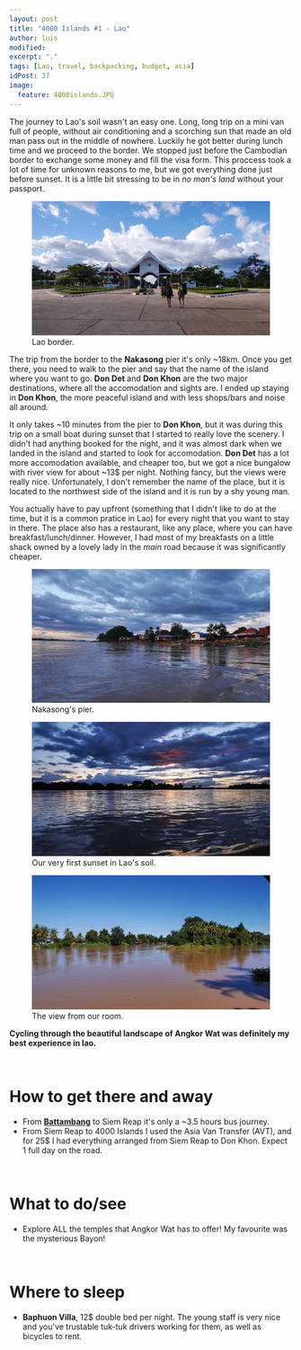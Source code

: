 ```yaml
---
layout: post
title: "4000 Islands #1 - Lao"
author: luis
modified:
excerpt: "."
tags: [Lao, travel, backpacking, budget, asia]
idPost: 37
image:
  feature: 4000islands.JPG
---
```


The journey to Lao's soil wasn't an easy one. Long, long trip on a mini van full of people, without air conditioning and a scorching sun that made an old man pass out in the middle of nowhere. Luckily he got better during lunch time and we proceed to the border. We stopped just before the Cambodian border to exchange some money and fill the visa form. This proccess took a lot of time for unknown reasons to me, but we got everything done just before sunset. It is a little bit stressing to be in <i>no man's land</i> without your passport.

<figure>
	<a href="../images/lao/4000islands/4000islands1.JPG"><img src="../images/lao/4000islands/4000islands1.JPG"></a>
	<figcaption>Lao border.</figcaption>
</figure>

The trip from the border to the <b>Nakasong</b> pier it's only ~18km. Once you get there, you need to walk to the pier and say that the name of the island where you want to go. <b>Don Det</b> and <b>Don Khon</b> are the two major destinations, where all the accomodation and sights are. I ended up staying in <b>Don Khon</b>, the more peaceful island and with less shops/bars and noise all around.

It only takes ~10 minutes from the pier to <b>Don Khon</b>, but it was during this trip on a small boat during sunset that I started to really love the scenery. I didn't had anything booked for the night, and it was almost dark when we landed in the island and started to look for accomodation. <b>Don Det</b> has a lot more accomodation available, and cheaper too, but we got a nice bungalow with river view for about ~13$ per night. Nothing fancy, but the views were really nice. Unfortunately, I don't remember the name of the place, but it is located to the northwest side of the island and it is run by a shy young man.

You actually have to pay upfront (something that I didn't like to do at the time, but it is a common pratice in Lao) for every night that you want to stay in there. The place also has a restaurant, like any place, where you can have breakfast/lunch/dinner. However, I had most of my breakfasts on a little shack owned by a lovely lady in the <i>main</i> road because it was significantly cheaper.

<figure>
	<a href="../images/lao/4000islands/4000islands2.JPG"><img src="../images/lao/4000islands/4000islands2.JPG"></a>
	<figcaption>Nakasong's pier.</figcaption>
</figure>

<figure>
	<a href="../images/lao/4000islands/4000islands3.JPG"><img src="../images/lao/4000islands/4000islands3.JPG"></a>
	<figcaption>Our very first sunset in Lao's soil.</figcaption>
</figure>

<figure>
	<a href="../images/lao/4000islands/4000islands4.JPG"><img src="../images/lao/4000islands/4000islands4.JPG"></a>
	<figcaption>The view from our room.</figcaption>
</figure>



<b><highlight><middle>Cycling through the beautiful landscape of Angkor Wat was definitely my best experience in lao.</middle></highlight></b>



<br>
<h1>How to get there and away</h1>
<ul>
<li>From <b><a href="{{site.url}}/Battambang" target="_blank">Battambang</a></b> to Siem Reap it's only a ~3.5 hours bus journey.</li>
<li>From Siem Reap to 4000 Islands I used the Asia Van Transfer (AVT), and for 25$ I had everything arranged from Siem Reap to Don Khon. Expect 1 full day on the road.</li>
</ul>

<br>
<h1>What to do/see</h1>
<ul>
<li>Explore ALL the temples that Angkor Wat has to offer! My favourite was the mysterious Bayon!</li>
</ul>

<br>
<h1>Where to sleep</h1>
<ul>
<li><b>Baphuon Villa</b>, 12$ double bed per night. The young staff is very nice and you've trustable tuk-tuk drivers working for them, as well as bicycles to rent.</li>
</ul>